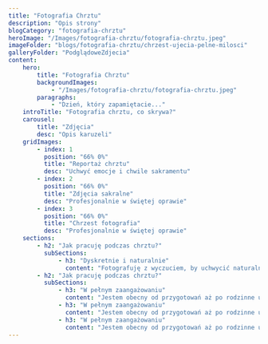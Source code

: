 ```yaml
---
title: "Fotografia Chrztu"
description: "Opis strony"
blogCategory: "fotografia-chrztu"
heroImage: "/Images/fotografia-chrztu/fotografia-chrztu.jpeg"
imageFolder: "blogs/fotografia-chrztu/chrzest-ujecia-pelne-milosci"
galleryFolder: "PodglądoweZdjecia"
content:
    hero:
        title: "Fotografia Chrztu"
        backgroundImages:
            - "/Images/fotografia-chrztu/fotografia-chrztu.jpeg"
        paragraphs:
            - "Dzień, który zapamiętacie..."
    introTitle: "Fotografia chrztu, co skrywa?"
    carousel:
        title: "Zdjęcia"
        desc: "Opis karuzeli"
    gridImages:
        - index: 1
          position: "66% 0%"
          title: "Reportaż chrztu"
          desc: "Uchwyć emocje i chwile sakramentu"
        - index: 2
          position: "66% 0%"
          title: "Zdjęcia sakralne"
          desc: "Profesjonalnie w świętej oprawie"
        - index: 3
          position: "66% 0%"
          title: "Chrzest fotografia"
          desc: "Profesjonalnie w świętej oprawie"
    sections:
        - h2: "Jak pracuję podczas chrztu?"
          subSections:
              - h3: "Dyskretnie i naturalnie"
                content: "Fotografuję z wyczuciem, by uchwycić naturalne emocje i wyjątkową atmosferę Fotografuję z wyczuciem, by uchwycić naturalne emocje i wyjątkową atmosferęFotografuję z wyczuciem, by uchwycić naturalne emocje i wyjątkową atmosferęFotografuję z wyczuciem, by uchwycić naturalne emocje i wyjątkową atmosferęFotografuję z wyczuciem, by uchwycić naturalne emocje i wyjątkową atmosferę Fotografuję z wyczuciem, by uchwycić naturalne emocje i wyjątkową atmosferę"
        - h2: "Jak pracuję podczas chrztu?"
          subSections:
              - h3: "W pełnym zaangażowaniu"
                content: "Jestem obecny od przygotowań aż po rodzinne uściski  obecny od przygotowań aż po rodzi— by nie umknął żaden moment."
              - h3: "W pełnym zaangażowaniu"
                content: "Jestem obecny od przygotowań aż po rodzinne uściski  obecny od przygotowań aż po rodzi— by nie umknął żaden moment."
              - h3: "W pełnym zaangażowaniu"
                content: "Jestem obecny od przygotowań aż po rodzinne uściski  obecny od przygotowań aż po rodzi— by nie umknął żaden moment."
---
```

